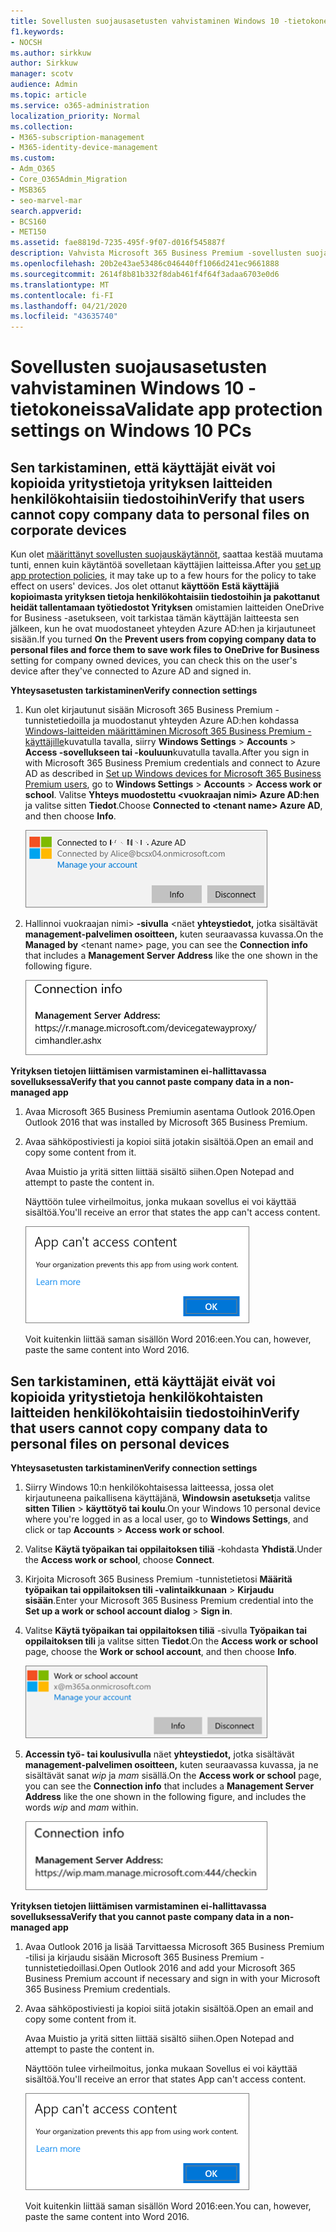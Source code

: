 ```yaml
---
title: Sovellusten suojausasetusten vahvistaminen Windows 10 -tietokoneissa
f1.keywords:
- NOCSH
ms.author: sirkkuw
author: Sirkkuw
manager: scotv
audience: Admin
ms.topic: article
ms.service: o365-administration
localization_priority: Normal
ms.collection:
- M365-subscription-management
- M365-identity-device-management
ms.custom:
- Adm_O365
- Core_O365Admin_Migration
- MSB365
- seo-marvel-mar
search.appverid:
- BCS160
- MET150
ms.assetid: fae8819d-7235-495f-9f07-d016f545887f
description: Vahvista Microsoft 365 Business Premium -sovellusten suojausasetukset Windows 10 -laitteissa ja varmista, että käyttäjät eivät voi kopioida yrityksen tietoja henkilökohtaisiin tiedostoihin tai hallitsemattomiin sovelluksiin.
ms.openlocfilehash: 20b2e43ae53486c046440ff1066d241ec9661888
ms.sourcegitcommit: 2614f8b81b332f8dab461f4f64f3adaa6703e0d6
ms.translationtype: MT
ms.contentlocale: fi-FI
ms.lasthandoff: 04/21/2020
ms.locfileid: "43635740"
---
```

# <a name="validate-app-protection-settings-on-windows-10-pcs"></a><span data-ttu-id="48a9d-103">Sovellusten suojausasetusten vahvistaminen Windows 10 -tietokoneissa</span><span class="sxs-lookup"><span data-stu-id="48a9d-103">Validate app protection settings on Windows 10 PCs</span></span>

## <a name="verify-that-users-cannot-copy-company-data-to-personal-files-on-corporate-devices"></a><span data-ttu-id="48a9d-104">Sen tarkistaminen, että käyttäjät eivät voi kopioida yritystietoja yrityksen laitteiden henkilökohtaisiin tiedostoihin</span><span class="sxs-lookup"><span data-stu-id="48a9d-104">Verify that users cannot copy company data to personal files on corporate devices</span></span>

<span data-ttu-id="48a9d-105">Kun olet [määrittänyt sovellusten suojauskäytännöt](protection-settings-for-windows-10-devices.md), saattaa kestää muutama tunti, ennen kuin käytäntöä sovelletaan käyttäjien laitteissa.</span><span class="sxs-lookup"><span data-stu-id="48a9d-105">After you [set up app protection policies](protection-settings-for-windows-10-devices.md), it may take up to a few hours for the policy to take effect on users' devices.</span></span> <span data-ttu-id="48a9d-106">Jos olet ottanut **käyttöön** **Estä käyttäjiä kopioimasta yrityksen tietoja henkilökohtaisiin tiedostoihin ja pakottanut heidät tallentamaan työtiedostot Yrityksen** omistamien laitteiden OneDrive for Business -asetukseen, voit tarkistaa tämän käyttäjän laitteesta sen jälkeen, kun he ovat muodostaneet yhteyden Azure AD:hen ja kirjautuneet sisään.</span><span class="sxs-lookup"><span data-stu-id="48a9d-106">If you turned **On** the **Prevent users from copying company data to personal files and force them to save work files to OneDrive for Business** setting for company owned devices, you can check this on the user's device after they've connected to Azure AD and signed in.</span></span> 
  
 <span data-ttu-id="48a9d-107">**Yhteysasetusten tarkistaminen**</span><span class="sxs-lookup"><span data-stu-id="48a9d-107">**Verify connection settings**</span></span>
  
1. <span data-ttu-id="48a9d-108">Kun olet kirjautunut sisään Microsoft 365 Business Premium -tunnistetiedoilla ja muodostanut yhteyden Azure AD:hen kohdassa [Windows-laitteiden määrittäminen Microsoft 365 Business Premium -käyttäjille](set-up-windows-devices.md)kuvatulla tavalla, siirry **Windows Settings** \> **Accounts** \> **Access -sovellukseen tai -kouluun**kuvatulla tavalla.</span><span class="sxs-lookup"><span data-stu-id="48a9d-108">After you sign in with Microsoft 365 Business Premium credentials and connect to Azure AD as described in [Set up Windows devices for Microsoft 365 Business Premium users](set-up-windows-devices.md), go to **Windows Settings** \> **Accounts** \> **Access work or school**.</span></span> <span data-ttu-id="48a9d-109">Valitse **Yhteys muodostettu \<vuokraajan nimi\> Azure AD:hen** ja valitse sitten **Tiedot**.</span><span class="sxs-lookup"><span data-stu-id="48a9d-109">Choose **Connected to \<tenant name\> Azure AD**, and then choose **Info**.</span></span>
    
    ![Click or tap Info on the Connected to Azure AD dialog.](../media/a36ede2b-d1a0-4d4e-8ea7-af39b4b63890.png)
  
2. <span data-ttu-id="48a9d-111">Hallinnoi vuokraajan nimi\> **-sivulla** \<näet **yhteystiedot,** jotka sisältävät **management-palvelimen osoitteen,** kuten seuraavassa kuvassa.</span><span class="sxs-lookup"><span data-stu-id="48a9d-111">On the **Managed by** \<tenant name\> page, you can see the **Connection info** that includes a **Management Server Address** like the one shown in the following figure.</span></span> 
    
    ![Managed by page shows connection info of the device manager URL.](../media/47515a8e-2d0c-4bea-99f0-6b2545b88a11.png)
  
 <span data-ttu-id="48a9d-113">**Yrityksen tietojen liittämisen varmistaminen ei-hallittavassa sovelluksessa**</span><span class="sxs-lookup"><span data-stu-id="48a9d-113">**Verify that you cannot paste company data in a non-managed app**</span></span>
  
1. <span data-ttu-id="48a9d-114">Avaa Microsoft 365 Business Premiumin asentama Outlook 2016.</span><span class="sxs-lookup"><span data-stu-id="48a9d-114">Open Outlook 2016 that was installed by Microsoft 365 Business Premium.</span></span>
    
2. <span data-ttu-id="48a9d-115">Avaa sähköpostiviesti ja kopioi siitä jotakin sisältöä.</span><span class="sxs-lookup"><span data-stu-id="48a9d-115">Open an email and copy some content from it.</span></span>
    
    <span data-ttu-id="48a9d-116">Avaa Muistio ja yritä sitten liittää sisältö siihen.</span><span class="sxs-lookup"><span data-stu-id="48a9d-116">Open Notepad and attempt to paste the content in.</span></span>
    
    <span data-ttu-id="48a9d-117">Näyttöön tulee virheilmoitus, jonka mukaan sovellus ei voi käyttää sisältöä.</span><span class="sxs-lookup"><span data-stu-id="48a9d-117">You'll receive an error that states the app can't access content.</span></span>
    
    ![A dialog that states app can't access content when you paste into an unmanaged app.](../media/5e82b154-cf2f-43c8-ae80-b45d8ad80e56.png)
  
    <span data-ttu-id="48a9d-119">Voit kuitenkin liittää saman sisällön Word 2016:een.</span><span class="sxs-lookup"><span data-stu-id="48a9d-119">You can, however, paste the same content into Word 2016.</span></span>
    
## <a name="verify-that-users-cannot-copy-company-data-to-personal-files-on-personal-devices"></a><span data-ttu-id="48a9d-120">Sen tarkistaminen, että käyttäjät eivät voi kopioida yritystietoja henkilökohtaisten laitteiden henkilökohtaisiin tiedostoihin</span><span class="sxs-lookup"><span data-stu-id="48a9d-120">Verify that users cannot copy company data to personal files on personal devices</span></span>

 <span data-ttu-id="48a9d-121">**Yhteysasetusten tarkistaminen**</span><span class="sxs-lookup"><span data-stu-id="48a9d-121">**Verify connection settings**</span></span>
  
1. <span data-ttu-id="48a9d-122">Siirry Windows 10:n henkilökohtaisessa laitteessa, jossa olet kirjautuneena paikallisena käyttäjänä, **Windowsin asetukset**ja valitse **sitten Tilien** \> **käyttötyö tai koulu**.</span><span class="sxs-lookup"><span data-stu-id="48a9d-122">On your Windows 10 personal device where you're logged in as a local user, go to **Windows Settings**, and click or tap **Accounts** \> **Access work or school**.</span></span>
    
2. <span data-ttu-id="48a9d-123">Valitse **Käytä työpaikan tai oppilaitoksen tiliä** -kohdasta **Yhdistä**.</span><span class="sxs-lookup"><span data-stu-id="48a9d-123">Under the **Access work or school**, choose **Connect**.</span></span>
    
3. <span data-ttu-id="48a9d-124">Kirjoita Microsoft 365 Business Premium -tunnistetietosi **Määritä työpaikan tai oppilaitoksen tili -valintaikkunaan** \> **Kirjaudu sisään**.</span><span class="sxs-lookup"><span data-stu-id="48a9d-124">Enter your Microsoft 365 Business Premium credential into the **Set up a work or school account dialog** \> **Sign in**.</span></span>
    
4. <span data-ttu-id="48a9d-125">Valitse **Käytä työpaikan tai oppilaitoksen tiliä** -sivulla **Työpaikan tai oppilaitoksen tili** ja valitse sitten **Tiedot**.</span><span class="sxs-lookup"><span data-stu-id="48a9d-125">On the **Access work or school** page, choose the **Work or school account**, and then choose **Info**.</span></span>
    
    ![Napsauta tai napauta Työ- tai koulutilin valintaikkunassa Tiedot.](../media/63bd8b32-cb32-4afa-8ce0-6070ac403abc.png)
  
5. <span data-ttu-id="48a9d-127">**Accessin työ- tai koulusivulla** näet **yhteystiedot,** jotka sisältävät **management-palvelimen osoitteen,** kuten seuraavassa kuvassa, ja ne sisältävät sanat *wip* ja *mam* sisällä.</span><span class="sxs-lookup"><span data-stu-id="48a9d-127">On the **Access work or school** page, you can see the **Connection info** that includes a **Management Server Address** like the one shown in the following figure, and includes the words  *wip*  and  *mam*  within.</span></span> 
    
    ![Managed by page shows connection info URL that includes the words mam and wpi.](../media/abd4eaf4-44fa-4538-a3e8-1e0d331dfe1e.png)
  
 <span data-ttu-id="48a9d-129">**Yrityksen tietojen liittämisen varmistaminen ei-hallittavassa sovelluksessa**</span><span class="sxs-lookup"><span data-stu-id="48a9d-129">**Verify that you cannot paste company data in a non-managed app**</span></span>
  
1. <span data-ttu-id="48a9d-130">Avaa Outlook 2016 ja lisää Tarvittaessa Microsoft 365 Business Premium -tilisi ja kirjaudu sisään Microsoft 365 Business Premium -tunnistetiedoillasi.</span><span class="sxs-lookup"><span data-stu-id="48a9d-130">Open Outlook 2016 and add your Microsoft 365 Business Premium account if necessary and sign in with your Microsoft 365 Business Premium credentials.</span></span>
    
2. <span data-ttu-id="48a9d-131">Avaa sähköpostiviesti ja kopioi siitä jotakin sisältöä.</span><span class="sxs-lookup"><span data-stu-id="48a9d-131">Open an email and copy some content from it.</span></span>
    
    <span data-ttu-id="48a9d-132">Avaa Muistio ja yritä sitten liittää sisältö siihen.</span><span class="sxs-lookup"><span data-stu-id="48a9d-132">Open Notepad and attempt to paste the content in.</span></span>
    
    <span data-ttu-id="48a9d-133">Näyttöön tulee virheilmoitus, jonka mukaan Sovellus ei voi käyttää sisältöä.</span><span class="sxs-lookup"><span data-stu-id="48a9d-133">You'll receive an error that states App can't access content.</span></span>
    
    ![A dialog that states app can't access content when you paste into an unmanaged app.](../media/5e82b154-cf2f-43c8-ae80-b45d8ad80e56.png)
  
    <span data-ttu-id="48a9d-135">Voit kuitenkin liittää saman sisällön Word 2016:een.</span><span class="sxs-lookup"><span data-stu-id="48a9d-135">You can, however, paste the same content into Word 2016.</span></span>
    

